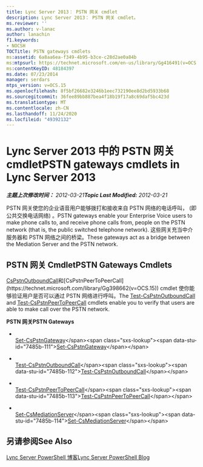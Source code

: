 ```yaml
---
title: Lync Server 2013： PSTN 网关 cmdlet
description: Lync Server 2013： PSTN 网关 cmdlet。
ms.reviewer: ''
ms.author: v-lanac
author: lanachin
f1.keywords:
- NOCSH
TOCTitle: PSTN gateways cmdlets
ms:assetid: 6a8aa6ea-f349-4b95-b3ce-c28d2ae0a84b
ms:mtpsurl: https://technet.microsoft.com/en-us/library/Gg416491(v=OCS.15)
ms:contentKeyID: 48184397
ms.date: 07/23/2014
manager: serdars
mtps_version: v=OCS.15
ms.openlocfilehash: 8f5bf26682e3246b1eec732190ee8d2bd5933b68
ms.sourcegitcommit: 36fee89bb887bea4f18b19f17a8c69daf5bc423d
ms.translationtype: MT
ms.contentlocale: zh-CN
ms.lasthandoff: 11/24/2020
ms.locfileid: "49392132"
---
```

# <a name="pstn-gateways-cmdlets-in-lync-server-2013"></a><span data-ttu-id="7485b-103">Lync Server 2013 中的 PSTN 网关 cmdlet</span><span class="sxs-lookup"><span data-stu-id="7485b-103">PSTN gateways cmdlets in Lync Server 2013</span></span>

<div data-xmlns="http://www.w3.org/1999/xhtml">

<div class="topic" data-xmlns="http://www.w3.org/1999/xhtml" data-msxsl="urn:schemas-microsoft-com:xslt" data-cs="https://msdn.microsoft.com/">

<div data-asp="https://msdn2.microsoft.com/asp">



</div>

<div id="mainSection">

<div id="mainBody"><span data-ttu-id="7485b-104">

<span> </span></span><span class="sxs-lookup"><span data-stu-id="7485b-104">

<span> </span></span></span>

<span data-ttu-id="7485b-105">_**主题上次修改时间：** 2012-03-21_</span><span class="sxs-lookup"><span data-stu-id="7485b-105">_**Topic Last Modified:** 2012-03-21_</span></span>

<span data-ttu-id="7485b-106">PSTN 网关使您的企业语音用户能够拨打和接收来自 PSTN 网络的电话呼叫， (即公共交换电话网络) 。</span><span class="sxs-lookup"><span data-stu-id="7485b-106">PSTN gateways enable your Enterprise Voice users to make phone calls to, and receive phone calls from, people on the PSTN network (that is, the public switched telephone network).</span></span> <span data-ttu-id="7485b-107">这些网关充当中介服务器和 PSTN 网络之间的桥梁。</span><span class="sxs-lookup"><span data-stu-id="7485b-107">These gateways act as a bridge between the Mediation Server and the PSTN network.</span></span>

<div>

## <a name="pstn-gateways-cmdlets"></a><span data-ttu-id="7485b-108">PSTN 网关 Cmdlet</span><span class="sxs-lookup"><span data-stu-id="7485b-108">PSTN Gateways Cmdlets</span></span>

<span data-ttu-id="7485b-109">[CsPstnOutboundCall](https://technet.microsoft.com/library/Gg398207(v=OCS.15))和[CsPstnPeerToPeerCall](https://technet.microsoft.com/library/Gg398662(v=OCS.15)) cmdlet 使你能够验证用户是否可以通过 PSTN 网络进行呼叫。</span><span class="sxs-lookup"><span data-stu-id="7485b-109">The [Test-CsPstnOutboundCall](https://technet.microsoft.com/library/Gg398207(v=OCS.15)) and [Test-CsPstnPeerToPeerCall](https://technet.microsoft.com/library/Gg398662(v=OCS.15)) cmdlets enable you to verify that users are able to make call over the PSTN network.</span></span>

<span data-ttu-id="7485b-110">**PSTN 网关**</span><span class="sxs-lookup"><span data-stu-id="7485b-110">**PSTN Gateways**</span></span>

  - <span></span>  
    <span data-ttu-id="7485b-111">[Set-CsPstnGateway](https://technet.microsoft.com/library/Gg398408(v=OCS.15))</span><span class="sxs-lookup"><span data-stu-id="7485b-111">[Set-CsPstnGateway](https://technet.microsoft.com/library/Gg398408(v=OCS.15))</span></span>

<!-- end list -->

  - <span></span>  
    <span data-ttu-id="7485b-112">[Test-CsPstnOutboundCall](https://technet.microsoft.com/library/Gg398207(v=OCS.15))</span><span class="sxs-lookup"><span data-stu-id="7485b-112">[Test-CsPstnOutboundCall](https://technet.microsoft.com/library/Gg398207(v=OCS.15))</span></span>

<!-- end list -->

  - <span></span>  
    <span data-ttu-id="7485b-113">[Test-CsPstnPeerToPeerCall](https://technet.microsoft.com/library/Gg398662(v=OCS.15))</span><span class="sxs-lookup"><span data-stu-id="7485b-113">[Test-CsPstnPeerToPeerCall](https://technet.microsoft.com/library/Gg398662(v=OCS.15))</span></span>

<!-- end list -->

  - <span></span>  
    <span data-ttu-id="7485b-114">[Set-CsMediationServer](https://technet.microsoft.com/library/Gg398213(v=OCS.15))</span><span class="sxs-lookup"><span data-stu-id="7485b-114">[Set-CsMediationServer](https://technet.microsoft.com/library/Gg398213(v=OCS.15))</span></span>

</div>

<div>

## <a name="see-also"></a><span data-ttu-id="7485b-115">另请参阅</span><span class="sxs-lookup"><span data-stu-id="7485b-115">See Also</span></span>


[<span data-ttu-id="7485b-116">Lync Server PowerShell 博客</span><span class="sxs-lookup"><span data-stu-id="7485b-116">Lync Server PowerShell Blog</span></span>](https://go.microsoft.com/fwlink/p/?linkid=203150)  
  

<span data-ttu-id="7485b-117"></div>

</div>

<span> </span>

</div>

</div>

</span><span class="sxs-lookup"><span data-stu-id="7485b-117"></div>

</div>

<span> </span>

</div>

</div>

</span></span></div>

